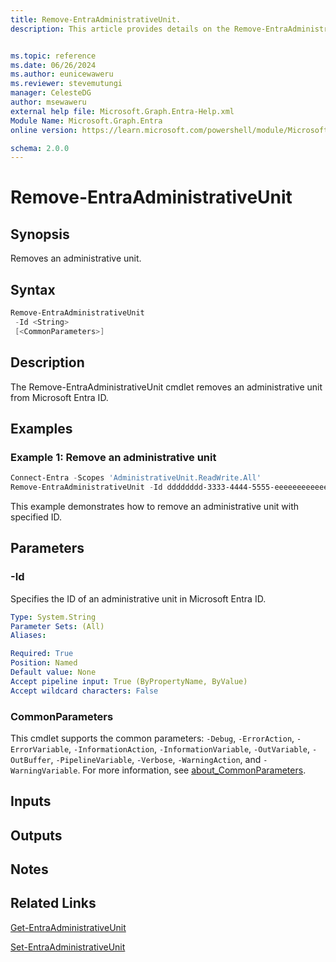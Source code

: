 ```yaml
---
title: Remove-EntraAdministrativeUnit.
description: This article provides details on the Remove-EntraAdministrativeUnit command.


ms.topic: reference
ms.date: 06/26/2024
ms.author: eunicewaweru
ms.reviewer: stevemutungi
manager: CelesteDG
author: msewaweru
external help file: Microsoft.Graph.Entra-Help.xml
Module Name: Microsoft.Graph.Entra
online version: https://learn.microsoft.com/powershell/module/Microsoft.Graph.Entra/Remove-EntraAdministrativeUnit

schema: 2.0.0
---
```


# Remove-EntraAdministrativeUnit

## Synopsis

Removes an administrative unit.

## Syntax

```powershell
Remove-EntraAdministrativeUnit 
 -Id <String> 
 [<CommonParameters>]
```

## Description
The Remove-EntraAdministrativeUnit cmdlet removes an administrative unit from Microsoft Entra ID.

## Examples

### Example 1: Remove an administrative unit

```powershell
Connect-Entra -Scopes 'AdministrativeUnit.ReadWrite.All'
Remove-EntraAdministrativeUnit -Id dddddddd-3333-4444-5555-eeeeeeeeeeee
```

This example demonstrates how to remove an administrative unit with specified ID.

## Parameters

### -Id

Specifies the ID of an administrative unit in Microsoft Entra ID.

```yaml
Type: System.String
Parameter Sets: (All)
Aliases:

Required: True
Position: Named
Default value: None
Accept pipeline input: True (ByPropertyName, ByValue)
Accept wildcard characters: False
```

### CommonParameters

This cmdlet supports the common parameters: `-Debug`, `-ErrorAction`, `-ErrorVariable`, `-InformationAction`, `-InformationVariable`, `-OutVariable`, `-OutBuffer`, `-PipelineVariable`, `-Verbose`, `-WarningAction`, and `-WarningVariable`. For more information, see [about_CommonParameters](https://go.microsoft.com/fwlink/?LinkID=113216).

## Inputs

## Outputs

## Notes

## Related Links

[Get-EntraAdministrativeUnit](Get-EntraAdministrativeUnit.md)

[Set-EntraAdministrativeUnit](Set-EntraAdministrativeUnit.md)

